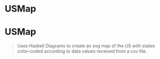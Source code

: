 USMap
=====

# USMap 
> Uses Haskell Diagrams to create an svg map of the US with states color-coded according to data values received from a csv file. 
